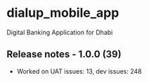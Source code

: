 # dialup_mobile_app

Digital Banking Application for Dhabi

## Release notes - 1.0.0 (39)

- Worked on UAT issues: 13, dev issues: 248
